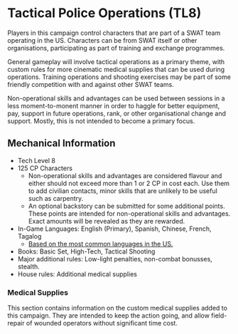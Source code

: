 # Tactical Police Operations (TL8)

Players in this campaign control characters that are part of a SWAT team
operating in the US. Characters can be from SWAT itself or other organisations,
participating as part of training and exchange programmes.

General gameplay will involve tactical operations as a primary theme, with
custom rules for more cinematic medical supplies that can be used during
operations. Training operations and shooting exercises may be part of some
friendly competition with and against other SWAT teams.

Non-operational skills and advantages can be used between sessions
in a less moment-to-monent manner in order to haggle for better equipment, pay,
support in future operations, rank, or other organisational change and support.
Mostly, this is not intended to become a primary focus.

## Mechanical Information

- Tech Level 8
- 125 CP Characters
  - Non-operational skills and advantages are considered flavour and either
    should not exceed more than 1 or 2 CP in cost each. Use them to add
    civilian contacts, minor skills that are unlikely to be useful such as
    carpentry.
  - An optional backstory can be submitted for some additional points. These
    points are intended for non-operational skills and advantages. Exact
    amounts will be revealed as they are rewarded.
- In-Game Languages: English (Primary), Spanish, Chinese, French, Tagalog
  - [Based on the most common languages in the US.](https://www.worldatlas.com/articles/the-most-spoken-languages-in-america.html)
- Books: Basic Set, High-Tech, Tactical Shooting
- Major additional rules: Low-light penalties, non-combat bonusses, stealth.
- House rules: Additional medical supplies

### Medical Supplies

This section contains information on the custom medical supplies added to this
campaign. They are intended to keep the action going, and allow field-repair of
wounded operators without significant time cost.

